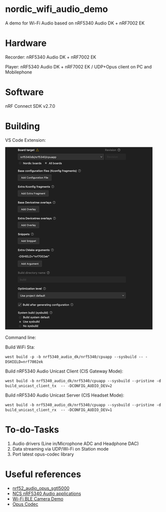 # nordic_wifi_audio_demo

A demo for Wi-Fi Audio based on nRF5340 Audio DK + nRF7002 EK

# Hardware

Recorder: nRF5340 Audio DK + nRF7002 EK

Player: nRF5340 Audio DK + nRF7002 EK / UDP+Opus client on PC and Mobilephone

# Software

nRF Connect SDK v2.7.0

# Building

VS Code Extension:

![recorder build configuraiton](/doc_resources/build_configuraiton_recorder.png)

Command line:

Build WiFi Sta:

```
west build -p -b nrf5340_audio_dk/nrf5340/cpuapp --sysbuild -- -DSHIELD=nrf7002ek
```

Build nRF5340 Audio Unicast Client (CIS Gateway Mode):

```
west build -b nrf5340_audio_dk/nrf5340/cpuapp --sysbuild --pristine -d build_unicast_client_tx  -- -DCONFIG_AUDIO_DEV=2
```

Build nRF5340 Audio Unicast Server (CIS Headset Mode):

```
west build -b nrf5340_audio_dk/nrf5340/cpuapp --sysbuild --pristine -d build_unicast_client_rx  -- -DCONFIG_AUDIO_DEV=1
```

# To-do-Tasks

1. Audio drivers (Line in/Microphone ADC and Headphone DAC)
2. Data streaming via UDP/Wi-Fi on Station mode
3. Port latest opus-codec library

# Useful references

- [nrf52_audio_opus_sgtl5000](https://github.com/ubicore/nrf52_audio_opus_sgtl5000)
- [NCS nRF5340 Audio applications](https://docs.nordicsemi.com/bundle/ncs-latest/page/nrf/applications/nrf5340_audio/index.html)
- [Wi-Fi BLE Camera Demo](https://github.com/NordicPlayground/nrf70-wifi-ble-image-transfer-demo)
- [Opus Codec](https://opus-codec.org/)
